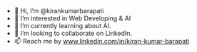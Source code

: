 - 👋 Hi, I’m @kirankumarbarapati
- 👀 I’m interested in Web Developing & AI
- 🌱 I’m currently learning about AI.
- 💞️ I’m looking to collaborate on LinkedIn.
- 📫 Reach me by www.linkedin.com/in/kiran-kumar-barapati
